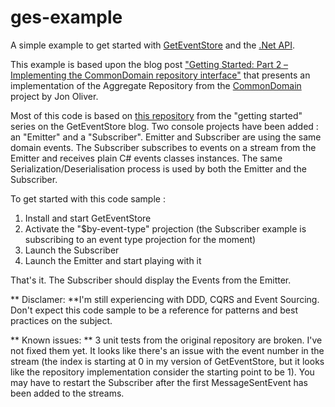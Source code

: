 # ges-example
A simple example to get started with [GetEventStore](https://geteventstore.com/) and the [.Net API](http://docs.geteventstore.com/dotnet-api/).

This example is based upon the blog post ["Getting Started: Part 2 – Implementing the CommonDomain repository interface"](https://geteventstore.com/blog/20130220/getting-started-part-2-implementing-the-commondomain-repository-interface/index.html) that presents an implementation of the Aggregate Repository from the [CommonDomain]() project by Jon Oliver.

Most of this code is based on [this repository](https://github.com/EventStore/getting-started-with-event-store) from the "getting started" series on the GetEventStore blog. Two console projects have been added : an "Emitter" and a "Subscriber". Emitter and Subscriber are using the same domain events. The Subscriber subscribes to events on a stream from the Emitter and receives plain C# events classes instances. The same Serialization/Deserialisation process is used by both the Emitter and the Subscriber.

To get started with this code sample :
1. Install and start GetEventStore
2. Activate the "$by-event-type" projection (the Subscriber example is subscribing to an event type projection for the moment)
3. Launch the Subscriber
4. Launch the Emitter and start playing with it

That's it. The Subscriber should display the Events from the Emitter.



** Disclamer: **I'm still experiencing with DDD, CQRS and Event Sourcing. Don't expect this code sample to be a reference for patterns and best practices on the subject.

** Known issues: ** 3 unit tests from the original repository are broken. I've not fixed them yet. It looks like there's an issue with the event number in the stream (the index is starting at 0 in my version of GetEventStore, but it looks like the repository implementation consider the starting point to be 1). You may have to restart the Subscriber after the first MessageSentEvent has been added to the streams. 